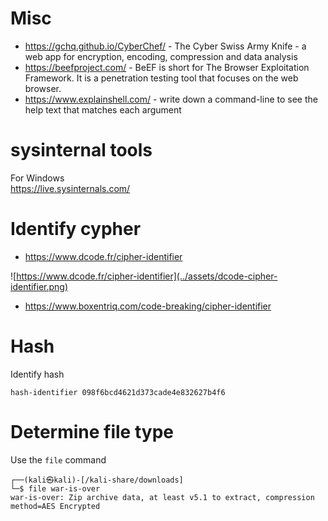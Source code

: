 ﻿# Misc

- https://gchq.github.io/CyberChef/ - The Cyber Swiss Army Knife - a web app for encryption, encoding, compression and data analysis
- https://beefproject.com/ - BeEF is short for The Browser Exploitation Framework. It is a penetration testing tool that focuses on the web browser.
- https://www.explainshell.com/ - write down a command-line to see the help text that matches each argument

# sysinternal tools

For Windows  
https://live.sysinternals.com/

# Identify cypher

- https://www.dcode.fr/cipher-identifier

![https://www.dcode.fr/cipher-identifier](../assets/dcode-cipher-identifier.png)

- https://www.boxentriq.com/code-breaking/cipher-identifier

# Hash

Identify hash

    hash-identifier 098f6bcd4621d373cade4e832627b4f6

# Determine file type

Use the `file` command

    ┌──(kali㉿kali)-[/kali-share/downloads]
    └─$ file war-is-over
    war-is-over: Zip archive data, at least v5.1 to extract, compression method=AES Encrypted